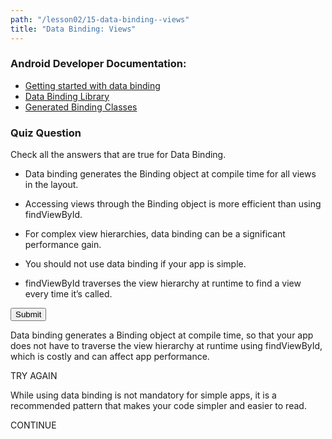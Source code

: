 ```yaml
---
path: "/lesson02/15-data-binding--views"
title: "Data Binding: Views"
---
```

<youtube id="rMrVU5ACPYU"></youtube>

<h3 id="android-developer-documentation-">Android Developer Documentation:</h3>
<ul>
<li><a target="_blank" href="https://developer.android.com/topic/libraries/data-binding/start">Getting started with data binding</a></li>
<li><a target="_blank" href="https://developer.android.com/topic/libraries/data-binding/">Data Binding Library</a></li>
<li><a target="_blank" href="https://developer.android.com/topic/libraries/data-binding/generated-binding">Generated Binding Classes</a></li>
</ul>

<h3>Quiz Question</h3>
<p>Check all the answers that are true for Data Binding.</p>
<ul>
<li><p>Data binding generates the Binding object at compile time for all views in the layout.</p></li>
<li><p>Accessing views through the Binding object is more efficient than using findViewById.</p></li>
<li><p>For complex view hierarchies, data binding can be a significant performance gain.</p></li>
<li><p>You should not use data binding if your app is simple.</p></li>
<li><p>findViewById traverses the view hierarchy at runtime to find a view every time it’s called.</p></li>
</ul>
<button>Submit</button>

<p>Data binding generates a Binding object at compile time, so that your app does not have to traverse the view hierarchy at runtime using findViewById, which is costly and can affect app performance.</p>
TRY AGAIN

<p>While using data binding is not mandatory for simple apps, it is a recommended pattern that makes your code simpler and easier to read.</p>
CONTINUE
